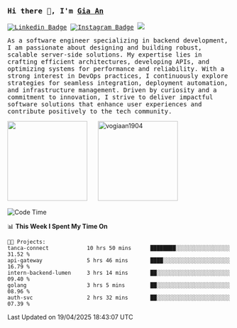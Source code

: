 ### <samp>Hi there 👋, I'm <a href="https://www.linkedin.com/in/vogiaan1904/" target="_blank">Gia An</a></samp>

<samp> [![Linkedin Badge](https://img.shields.io/badge/-LinkedIn-0e76a8?style=flat-square&logo=Linkedin&logoColor=white)](https://linkedin.com/in/vogiaan1904)
[![Instagram Badge](https://img.shields.io/badge/-Instagram-e4405f?style=flat-square&logo=Instagram&logoColor=white)](https://instagram.com/_.ja.ann_/) ![](https://komarev.com/ghpvc/?username=vogiaan1904&style=flat-square&base=100)</samp> 

<samp>As a software engineer specializing in backend development, I am passionate about designing and building robust, scalable server-side solutions. My expertise lies in crafting efficient architectures, developing APIs, and optimizing systems for performance and reliability. With a strong interest in DevOps practices, I continuously explore strategies for seamless integration, deployment automation, and infrastructure management. Driven by curiosity and a commitment to innovation, I strive to deliver impactful software solutions that enhance user experiences and contribute positively to the tech community.</samp>



<div>
  <img height="180em" src="https://github-readme-stats.vercel.app/api/top-langs/?username=vogiaan1904&show_icons=true&hide_border=true&layout=compact&langs_count=10&theme=transparent&include_orgs=true"/>
  &nbsp;&nbsp;&nbsp;&nbsp;
  <img height="180em" src="https://github-readme-stats.vercel.app/api?username=vogiaan1904&show_icons=true&hide_border=true&&count_private=true&include_all_commits=true&theme=transparent&locale=en" alt="vogiaan1904" />
</div>






<!--START_SECTION:waka-->
![Code Time](http://img.shields.io/badge/Code%20Time-760%20hrs%2037%20mins-blue)

📊 **This Week I Spent My Time On** 

```text
🐱‍💻 Projects: 
tanca-connect            10 hrs 50 mins      ████████░░░░░░░░░░░░░░░░░   31.52 % 
api-gateway              5 hrs 46 mins       ████░░░░░░░░░░░░░░░░░░░░░   16.79 % 
intern-backend-lumen     3 hrs 14 mins       ██░░░░░░░░░░░░░░░░░░░░░░░   09.40 % 
golang                   3 hrs 5 mins        ██░░░░░░░░░░░░░░░░░░░░░░░   08.96 % 
auth-svc                 2 hrs 32 mins       ██░░░░░░░░░░░░░░░░░░░░░░░   07.39 % 
```


 Last Updated on 19/04/2025 18:43:07 UTC
<!--END_SECTION:waka-->
